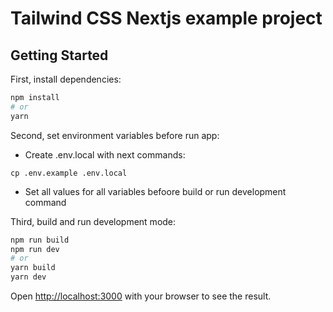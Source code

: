 # Tailwind CSS Nextjs example project

## Getting Started

First, install dependencies:

```bash
npm install
# or
yarn
```


Second, set environment variables before run app:


- Create .env.local with next commands:
```
cp .env.example .env.local
```
- Set all values for all variables befoore build or run development command


Third, build and run development mode:

```bash
npm run build
npm run dev
# or
yarn build
yarn dev
```


Open [http://localhost:3000](http://localhost:3000) with your browser to see the result.
